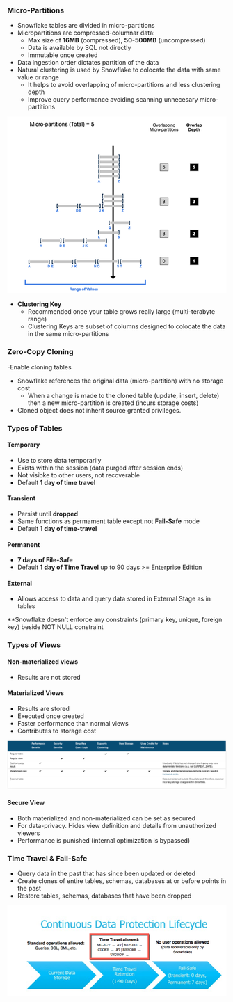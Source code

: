 ### Micro-Partitions

- Snowflake tables are divided in micro-partitions
- Micropartitions are compressed-columnar data:
  - Max size of **16MB** (compressed), **50-500MB** (uncompressed)
  - Data is available by SQL not directly
  - Immutable once created
- Data ingestion order dictates partition of the data
- Natural clustering is used by Snowflake to colocate the data with same value or range
  - It helps to avoid overlapping of micro-partitions and less clustering depth
  - Improve query performance avoiding scanning unnecesary micro-partitions

![](/assets/depth.png)


- **Clustering Key**
  - Recommended once your table grows really large (multi-terabyte range)
  - Clustering Keys are subset of columns designed to colocate the data in the same micro-partitions

### Zero-Copy Cloning

-Enable cloning tables
- Snowflake references the original data (micro-partition) with no storage cost
  - When a change is made to the cloned table (update, insert, delete) then a new micro-partition is created (incurs storage costs)
- Cloned object does not inherit source granted privileges.


### Types of Tables

#### Temporary

- Use to store data temporarily
- Exists within the session (data purged after session ends)
- Not visibke to other users, not recoverable
- Default **1 day of time travel**

#### Transient

- Persist until **dropped**
- Same functions as permament table except not **Fail-Safe** mode
- Default **1 day of time-travel**


#### Permanent

- **7 days of File-Safe**
- Default **1 day of Time Travel** up to 90 days >= Enterprise Edition

#### External

- Allows access to data and query data stored in External Stage as in tables

**Snowflake doesn't enforce any constraints (primary key, unique, foreign key) beside NOT NULL constraint

### Types of Views

#### Non-materialized views

- Results are not stored

#### Materialized Views

- Results are stored
- Executed once created
- Faster performance than normal views
- Contributes to storage cost


![](/assets/views.png)


#### Secure View

- Both materialized and non-materialized can be set as secured
- For data-privacy. Hides view definition and details from unauthorized viewers
- Performance is punished (internal optimization is bypassed)


### Time Travel & Fail-Safe

- Query data in the past that has since been updated or deleted
- Create clones of entire tables, schemas, databases at or before points in the past
- Restore tables, schemas, databases that have been dropped

![](/assets/cdp.png)
